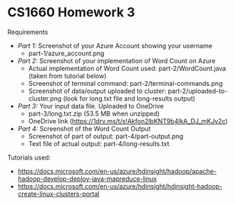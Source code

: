 # CS1660 Homework 3

Requirements
- *Part 1:* Screenshot of your Azure Account showing your username 
  - part-1/azure_account.png
- *Part 2:* Screenshot of your implementation of Word Count on Azure 
  - Actual implementation of Word Count used: part-2/WordCount.java (taken from tutorial below)
  - Screenshot of terminal command: part-2/terminal-commands.png
  - Screenshot of data/output uploaded to cluster: part-2/uploaded-to-cluster.png (look for long.txt file and long-results output)
- *Part 3:* Your input data file. Uploaded to OneDrive 
  - part-3/long.txt.zip (53.5 MB when unzipped)
  - OneDrive link (https://1drv.ms/t/s!Akfon2lbKNT9b4lkA_DJ_mKJv2c)
- *Part 4:* Screenshot of the Word Count Output
  - Screenshot of part of output: part-4/part-output.png
  - Text file of actual output: part-4/long-results.txt

Tutorials used:
- https://docs.microsoft.com/en-us/azure/hdinsight/hadoop/apache-hadoop-develop-deploy-java-mapreduce-linux
- https://docs.microsoft.com/en-us/azure/hdinsight/hdinsight-hadoop-create-linux-clusters-portal
